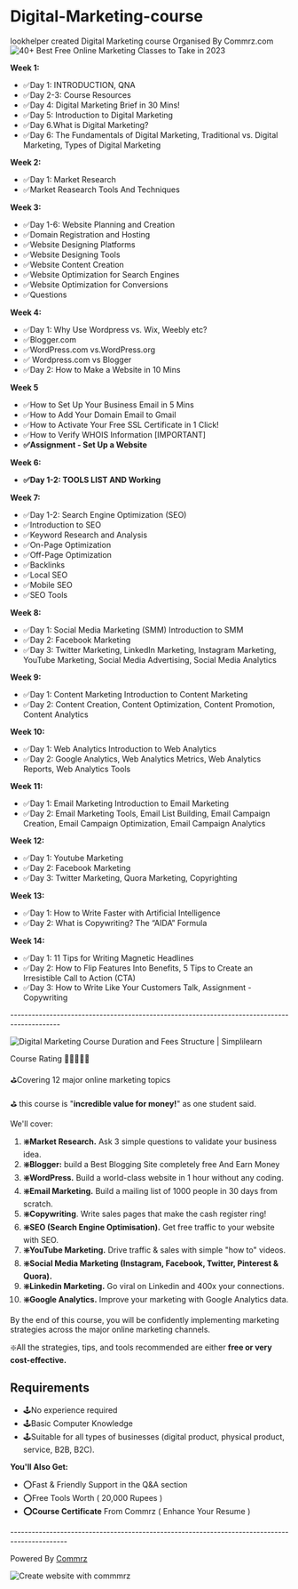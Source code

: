 # Digital-Marketing-course
lookhelper created Digital Marketing course Organised By Commrz.com
![40+ Best Free Online Marketing Classes to Take in 2023](https://www.hubspot.com/hubfs/marketing-courses.webp)

**Week 1:**

*   ✅Day 1: INTRODUCTION, QNA 
*   ✅Day 2-3: Course Resources
*   ✅Day 4: Digital Marketing Brief in 30 Mins!
*   ✅Day 5: Introduction to Digital Marketing
*   ✅Day 6.What is Digital Marketing?
*   ✅Day 6: The Fundamentals of Digital Marketing, Traditional vs. Digital Marketing, Types of Digital Marketing

**Week 2:**

*   ✅Day 1: Market Research
*   ✅Market Reasearch Tools And Techniques

**Week 3:**

*   ✅Day 1-6: Website Planning and Creation
*   ✅Domain Registration and Hosting
*   ✅Website Designing Platforms
*   ✅Website Designing Tools
*   ✅Website Content Creation
*   ✅Website Optimization for Search Engines
*   ✅Website Optimization for Conversions
*   ✅Questions

**Week 4:**

*   ✅Day 1: Why Use Wordpress vs. Wix, Weebly etc?
*   ✅Blogger.com
*   ✅WordPress.com vs.WordPress.org
*   ✅ Wordpress.com vs Blogger
*   ✅Day 2: How to Make a Website in 10 Mins

**Week 5**

*   ✅How to Set Up Your Business Email in 5 Mins
*   ✅How to Add Your Domain Email to Gmail
*   ✅How to Activate Your Free SSL Certificate in 1 Click!
*   ✅How to Verify WHOIS Information \[IMPORTANT\]
*   **✅Assignment - Set Up a Website**

**Week 6:**

*   **✅Day 1-2: TOOLS LIST AND Working**

**Week 7:**

*   ✅Day 1-2: Search Engine Optimization (SEO)
*   ✅Introduction to SEO
*   ✅Keyword Research and Analysis
*   ✅On-Page Optimization
*   ✅Off-Page Optimization
*   ✅Backlinks
*   ✅Local SEO
*   ✅Mobile SEO
*   ✅SEO Tools

**Week 8:**

*   ✅Day 1: Social Media Marketing (SMM) Introduction to SMM
*   ✅Day 2: Facebook Marketing
*   ✅Day 3: Twitter Marketing, LinkedIn Marketing, Instagram Marketing, YouTube Marketing, Social Media Advertising, Social Media Analytics

**Week 9:**

*   ✅Day 1: Content Marketing Introduction to Content Marketing
*   ✅Day 2: Content Creation, Content Optimization, Content Promotion, Content Analytics

**Week 10:**

*   ✅Day 1: Web Analytics Introduction to Web Analytics
*   ✅Day 2: Google Analytics, Web Analytics Metrics, Web Analytics Reports, Web Analytics Tools

**Week 11:**

*   ✅Day 1: Email Marketing Introduction to Email Marketing
*   ✅Day 2: Email Marketing Tools, Email List Building, Email Campaign Creation, Email Campaign Optimization, Email Campaign Analytics

**Week 12:**

*   ✅Day 1: Youtube Marketing
*   ✅Day 2: Facebook Marketing
*   ✅Day 3: Twitter Marketing, Quora Marketing, Copyrighting

**Week 13:**

*   ✅Day 1: How to Write Faster with Artificial Intelligence
*   ✅Day 2: What is Copywriting? The “AIDA” Formula

**Week 14:**

*   ✅Day 1: 11 Tips for Writing Magnetic Headlines
*   ✅Day 2: How to Flip Features Into Benefits, 5 Tips to Create an Irresistible Call to Action (CTA)
*   ✅Day 3: How to Write Like Your Customers Talk, Assignment - Copywriting

\--------------------------------------------------------------------------------------------

![Digital Marketing Course Duration and Fees Structure | Simplilearn](https://www.simplilearn.com/ice9/free_resources_article_thumb/Digital_Marketing_Course_Duration_and_Fees.jpg)

Course Rating 🌟🌟🌟🌟🌟

⛳Covering 12 major online marketing topics 

⛳ this course is "**incredible value for money!**" as one student said.

We'll cover:

1.  **❇️Market Research.** Ask 3 simple questions to validate your business idea.
2.  **❇️Blogger:** build a Best Blogging Site completely free And Earn Money 
3.  **❇️WordPress.** Build a world-class website in 1 hour without any coding.
4.  **❇️Email Marketing.** Build a mailing list of 1000 people in 30 days from scratch.
5.  **❇️Copywriting**. Write sales pages that make the cash register ring!
6.  **❇️SEO (Search Engine Optimisation).** Get free traffic to your website with SEO.
7.  **❇️YouTube Marketing.** Drive traffic & sales with simple "how to" videos.
8.  **❇️Social Media Marketing (Instagram, Facebook, Twitter, Pinterest & Quora).**
9.  **❇️Linkedin Marketing.** Go viral on Linkedin and 400x your connections.
10.  **❇️Google Analytics.** Improve your marketing with Google Analytics data.

By the end of this course, you will be confidently implementing marketing strategies across the major online marketing channels.

❇️All the strategies, tips, and tools recommended are either **free or very cost-effective.**

**Requirements**
----------------

*   🕹️No experience required
*   🕹️Basic Computer Knowledge 
*   🕹️Suitable for all types of businesses (digital product, physical product, service, B2B, B2C).

**You'll Also Get:**

*   ⭕Fast & Friendly Support in the Q&A section
*   ⭕Free Tools Worth ( 20,000 Rupees )
*   **⭕Course Certificate** From Commrz ( Enhance Your Resume )

\----------------------------------------------------------------------------------------------

Powered By [Commrz](https://www.commrz.com/)

![Create website with commmrz](https://www.commrz.com/_next/image?url=%2F_next%2Fstatic%2Fmedia%2Fcommrz-logo.768cf92e.png&w=384&q=75)
